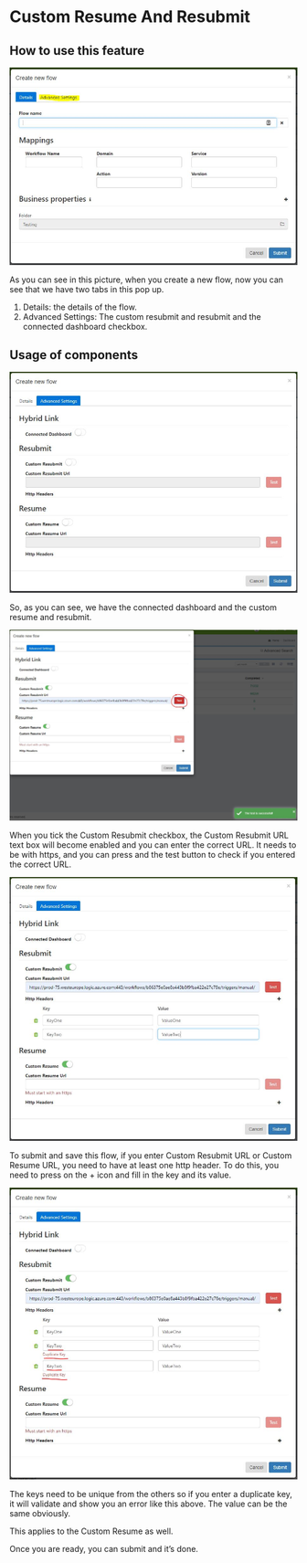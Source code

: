 # Custom Resume And Resubmit

## How to use this feature

![Create Flow Pop up](../images/dashboard/Picture1.JPG)

As you can see in this picture, when you create a new flow, now you can see that we have two tabs in this pop up.

1.	Details: the details of the flow.
2.	Advanced Settings: The custom resubmit and resubmit and the connected dashboard checkbox.

## Usage of components

![Flow Advanced Settings](../images/dashboard/Picture2.JPG)

So, as you can see, we have the connected dashboard and the custom resume and resubmit. 

![Flow Advanced Settings](../images/dashboard/Picture4.JPG)

When you tick the Custom Resubmit checkbox, the Custom Resubmit URL text box will become enabled and you can enter the correct URL. It needs to be with https, and you can press and the test button to check if you entered the correct URL.

![Flow Advanced Settings](../images/dashboard/Picture5.JPG)

To submit and save this flow, if you enter Custom Resubmit URL or Custom Resume URL, you need to have at least one http header. To do this, you need to press on the + icon and fill in the key and its value. 

![Flow Advanced Settings](../images/dashboard/Picture6.JPG)

The keys need to be unique from the others so if you enter a duplicate key, it will validate and show you an error like this above. The value can be the same obviously. 

This applies to the Custom Resume as well. 

Once you are ready, you can submit and it’s done.
